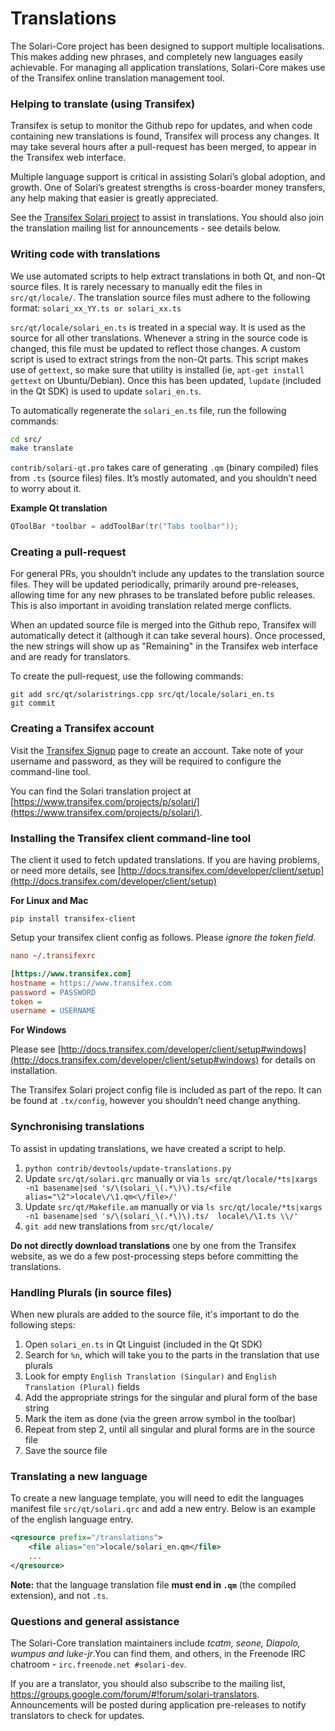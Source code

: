 Translations
============

The Solari-Core project has been designed to support multiple localisations. This makes adding new phrases, and completely new languages easily achievable. For managing all application translations, Solari-Core makes use of the Transifex online translation management tool. 

### Helping to translate (using Transifex)
Transifex is setup to monitor the Github repo for updates, and when code containing new translations is found, Transifex will process any changes. It may take several hours after a pull-request has been merged, to appear in the Transifex web interface.

Multiple language support is critical in assisting Solari’s global adoption, and growth. One of Solari’s greatest strengths is cross-boarder money transfers, any help making that easier is greatly appreciated.

See the [Transifex Solari project](https://www.transifex.com/projects/p/solari/) to assist in translations. You should also join the translation mailing list for announcements - see details below.

### Writing code with translations
We use automated scripts to help extract translations in both Qt, and non-Qt source files. It is rarely necessary to manually edit the files in `src/qt/locale/`. The translation source files must adhere to the following format:
`solari_xx_YY.ts or solari_xx.ts`

`src/qt/locale/solari_en.ts` is treated in a special way. It is used as the source for all other translations. Whenever a string in the source code is changed, this file must be updated to reflect those changes. A custom script is used to extract strings from the non-Qt parts. This script makes use of `gettext`, so make sure that utility is installed (ie, `apt-get install gettext` on Ubuntu/Debian). Once this has been updated, `lupdate` (included in the Qt SDK) is used to update `solari_en.ts`.

To automatically regenerate the `solari_en.ts` file, run the following commands:
```sh
cd src/
make translate
```

`contrib/solari-qt.pro` takes care of generating `.qm` (binary compiled) files from `.ts` (source files) files. It’s mostly automated, and you shouldn’t need to worry about it.

**Example Qt translation**
```cpp
QToolBar *toolbar = addToolBar(tr("Tabs toolbar"));
```

### Creating a pull-request
For general PRs, you shouldn’t include any updates to the translation source files. They will be updated periodically, primarily around pre-releases, allowing time for any new phrases to be translated before public releases. This is also important in avoiding translation related merge conflicts.

When an updated source file is merged into the Github repo,  Transifex will automatically detect it (although it can take several hours). Once processed, the new strings will show up as "Remaining" in the Transifex web interface and are ready for translators.

To create the pull-request, use the following commands:
```
git add src/qt/solaristrings.cpp src/qt/locale/solari_en.ts
git commit
```

### Creating a Transifex account
Visit the [Transifex Signup](https://www.transifex.com/signup/) page to create an account. Take note of your username and password, as they will be required to configure the command-line tool.

You can find the Solari translation project at [https://www.transifex.com/projects/p/solari/](https://www.transifex.com/projects/p/solari/).

### Installing the Transifex client command-line tool
The client it used to fetch updated translations. If you are having problems, or need more details, see [http://docs.transifex.com/developer/client/setup](http://docs.transifex.com/developer/client/setup)

**For Linux and Mac**

`pip install transifex-client`

Setup your transifex client config as follows. Please *ignore the token field*.

```ini
nano ~/.transifexrc

[https://www.transifex.com]
hostname = https://www.transifex.com
password = PASSWORD
token =
username = USERNAME
```

**For Windows**

Please see [http://docs.transifex.com/developer/client/setup#windows](http://docs.transifex.com/developer/client/setup#windows) for details on installation.

The Transifex Solari project config file is included as part of the repo. It can be found at `.tx/config`, however you shouldn’t need change anything.

### Synchronising translations
To assist in updating translations, we have created a script to help.

1. `python contrib/devtools/update-translations.py`
2. Update `src/qt/solari.qrc` manually or via
   `ls src/qt/locale/*ts|xargs -n1 basename|sed 's/\(solari_\(.*\)\).ts/<file alias="\2">locale\/\1.qm<\/file>/'`
3. Update `src/qt/Makefile.am` manually or via
   `ls src/qt/locale/*ts|xargs -n1 basename|sed 's/\(solari_\(.*\)\).ts/  locale\/\1.ts \\/'`
4. `git add` new translations from `src/qt/locale/`

**Do not directly download translations** one by one from the Transifex website, as we do a few post-processing steps before committing the translations.

### Handling Plurals (in source files)
When new plurals are added to the source file, it's important to do the following steps:

1. Open `solari_en.ts` in Qt Linguist (included in the Qt SDK)
2. Search for `%n`, which will take you to the parts in the translation that use plurals
3. Look for empty `English Translation (Singular)` and `English Translation (Plural)` fields
4. Add the appropriate strings for the singular and plural form of the base string
5. Mark the item as done (via the green arrow symbol in the toolbar)
6. Repeat from step 2, until all singular and plural forms are in the source file
7. Save the source file

### Translating a new language
To create a new language template, you will need to edit the languages manifest file `src/qt/solari.qrc` and add a new entry. Below is an example of the english language entry.

```xml
<qresource prefix="/translations">
    <file alias="en">locale/solari_en.qm</file>
    ...
</qresource>
```

**Note:** that the language translation file **must end in `.qm`** (the compiled extension), and not `.ts`.

### Questions and general assistance
The Solari-Core translation maintainers include *tcatm, seone, Diapolo, wumpus and luke-jr*.You can find them, and others, in the Freenode IRC chatroom - `irc.freenode.net #solari-dev`.

If you are a translator, you should also subscribe to the mailing list, https://groups.google.com/forum/#!forum/solari-translators. Announcements will be posted during application pre-releases to notify translators to check for updates.